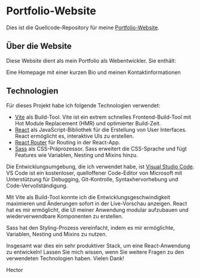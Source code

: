 # Portfolio-Website

Dies ist die Quellcode-Repository für meine [Portfolio-Website](https://hector-portfolio.netlify.app).

## Über die Website

Diese Website dient als mein Portfolio als Webentwickler. Sie enthält:

Eine Homepage mit einer kurzen Bio und meinen Kontaktinformationen

## Technologien

Für dieses Projekt habe ich folgende Technologien verwendet:

- [Vite](https://vitejs.dev/) als Build-Tool. Vite ist ein extrem schnelles Frontend-Build-Tool mit Hot Module Replacement (HMR) und optimierter Build-Zeit.
- [React](https://reactjs.org/) als JavaScript-Bibliothek für die Erstellung von User Interfaces. React ermöglicht es, interaktive UIs zu erstellen.
- [React Router](https://reactrouter.com/) für Routing in der React-App.
- [Sass](https://sass-lang.com/) als CSS-Präprozessor. Sass erweitert die CSS-Sprache und fügt Features wie Variablen, Nesting und Mixins hinzu.

Die Entwicklungsumgebung, die ich verwendet habe, ist [Visual Studio Code](https://code.visualstudio.com/). VS Code ist ein kostenloser, quelloffener Code-Editor von Microsoft mit Unterstützung für Debugging, Git-Kontrolle, Syntaxhervorhebung und Code-Vervollständigung.

Mit Vite als Build-Tool konnte ich die Entwicklungsgeschwindigkeit maximieren und Änderungen sofort in der Live-Vorschau anzeigen. React hat es mir ermöglicht, die UI meiner Anwendung modular aufzubauen und wiederverwendbare Komponenten zu erstellen.

Sass hat den Styling-Prozess vereinfacht, indem es mir ermöglichte, Variablen, Nesting und Mixins zu nutzen.

Insgesamt war dies ein sehr produktiver Stack, um eine React-Anwendung zu entwickeln! Lassen Sie mich wissen, wenn Sie weitere Fragen zu den verwendeten Technologien haben.
Vielen Dank!

Hector

